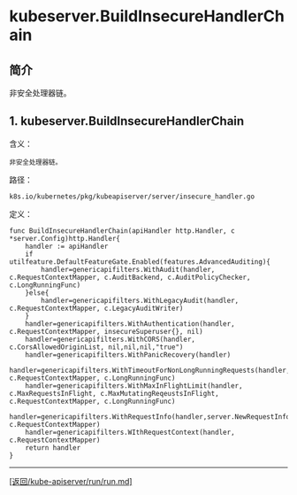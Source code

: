kubeserver.BuildInsecureHandlerChain
==============================================================
## 简介
非安全处理器链。

## 1. kubeserver.BuildInsecureHandlerChain
含义：

    非安全处理器链。

路径：

    k8s.io/kubernetes/pkg/kubeapiserver/server/insecure_handler.go

定义：

    func BuildInsecureHandlerChain(apiHandler http.Handler, c *server.Config)http.Handler{
        handler := apiHandler
        if utilfeature.DefaultFeatureGate.Enabled(features.AdvancedAuditing){
            handler=genericapifilters.WithAudit(handler, c.RequestContextMapper, c.AuditBackend, c.AuditPolicyChecker, c.LongRunningFunc)
        }else{
            handler=genericapifilters.WithLegacyAudit(handler, c.RequestContextMapper, c.LegacyAuditWriter)
        }
        handler=genericapifilters.WithAuthentication(handler, c.RequestContextMapper, insecureSuperuser{}, nil)
        handler=genericapifilters.WithCORS(handler, c.CorsAllowedOriginList, nil,nil,nil,"true")
        handler=genericapifilters.WithPanicRecovery(handler)
        handler=genericapifilters.WithTimeoutForNonLongRunningRequests(handler, c.RequestContextMapper, c.LongRunningFunc)
        handler=genericapifilters.WithMaxInFlightLimit(handler, c.MaxRequestsInFlight, c.MaxMutatingReqeustsInFlight, c.RequestContextMapper, c.LongRunningFunc)
        handler=genericapifilters.WithRequestInfo(handler,server.NewRequestInfoResolver(c), c.RequestContextMapper)
        handler=genericapifilters.WIthRequestContext(handler, c.RequestContextMapper)
        return handler
    }


_______________________________________________________________________
[[返回/kube-apiserver/run/run.md]](./run.md) 
